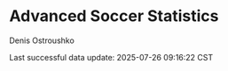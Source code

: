 # Advanced Soccer Statistics
Denis Ostroushko

<!-- gfm -->

Last successful data update: 2025-07-26 09:16:22 CST
